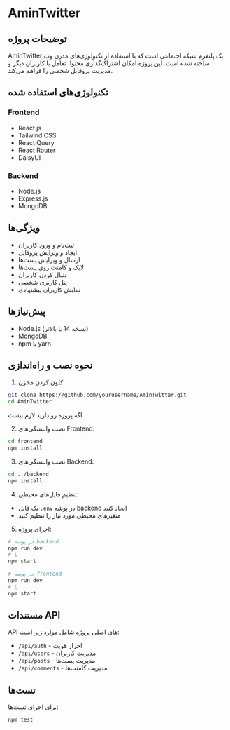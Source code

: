 # AminTwitter

## توضیحات پروژه
AminTwitter یک پلتفرم شبکه اجتماعی است که با استفاده از تکنولوژی‌های مدرن وب ساخته شده است. این پروژه امکان اشتراک‌گذاری محتوا، تعامل با کاربران دیگر و مدیریت پروفایل شخصی را فراهم می‌کند.

## تکنولوژی‌های استفاده شده
### Frontend
- React.js
- Tailwind CSS
- React Query
- React Router
- DaisyUI

### Backend
- Node.js
- Express.js
- MongoDB

## ویژگی‌ها
- ثبت‌نام و ورود کاربران
- ایجاد و ویرایش پروفایل
- ارسال و ویرایش پست‌ها
- لایک و کامنت روی پست‌ها
- دنبال کردن کاربران
- پنل کاربری شخصی
- نمایش کاربران پیشنهادی

## پیش‌نیازها
- Node.js (نسخه 14 یا بالاتر)
- MongoDB
- npm یا yarn

## نحوه نصب و راه‌اندازی
1. کلون کردن مخزن:
```bash
git clone https://github.com/yourusername/AminTwitter.git
cd AminTwitter
```
اگه پروزه رو دارید لازم نیست

2. نصب وابستگی‌های Frontend:
```bash
cd frontend
npm install
```

3. نصب وابستگی‌های Backend:
```bash
cd ../backend
npm install
```

4. تنظیم فایل‌های محیطی:
- یک فایل `.env` در پوشه backend ایجاد کنید
- متغیرهای محیطی مورد نیاز را تنظیم کنید

5. اجرای پروژه:
```bash
# در پوشه backend
npm run dev
# یا
npm start

# در پوشه frontend
npm run dev
# یا
npm start
```

## مستندات API
API های اصلی پروژه شامل موارد زیر است:
- `/api/auth` - احراز هویت
- `/api/users` - مدیریت کاربران
- `/api/posts` - مدیریت پست‌ها
- `/api/comments` - مدیریت کامنت‌ها

## تست‌ها
برای اجرای تست‌ها:
```bash
npm test
```



